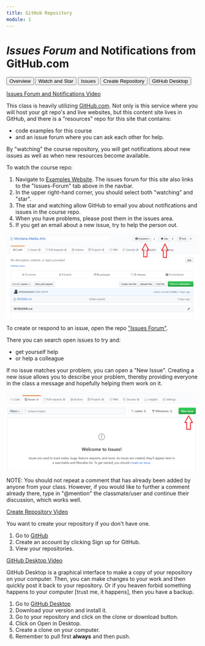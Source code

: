 ```yaml
---
title: GitHub Repository
module: 1
---
```



# _Issues Forum_ and Notifications from GitHub.com

<div class="tab">
  <button class="tablinks active" onclick="openTab(event, 'Overview')">Overview</button>
  <button class="tablinks" onclick="openTab(event, 'Watch')">Watch and Star</button>
  <button class="tablinks" onclick="openTab(event, 'Issues')">Issues</button>
  <button class="tablinks" onclick="openTab(event, 'Create')">Create Repository</button>
  <button class="tablinks" onclick="openTab(event, 'GitHub')">GitHub Desktop</button>
</div>

<div id="Overview" class="tabcontent" style="display:block">

<p><a href="//www.youtube.com/embed/jmwObsKJ3A4" data-lity>Issues Forum and Notifications Video</a></p>

<p>This class is heavily utilizing <a href="https://github.com" target="_new">GitHub.com</a>. Not only is this service where you will host your git repo's and live websites, but this content site lives in GitHub, and there is a "resources" repo for this site that contains:</p>
<ul>
<li>code examples for this course</li>
<li>and an issue forum where you can ask each other for help.</li>
</ul>

</div>


<div id="Watch" class="tabcontent">

<p>By "watching" the course repository, you will get notifications about new issues as well as when new resources become available.</p>

<p>To watch the course repo:</p>
<ol>
    <li>Navigate to <a href="https://github.com/Montana-Media-Arts/120_CreativeCoding1-Fall2020-Samples/" target="_new">Examples Website</a>. The issues forum for this site also links to the "Issues-Forum" tab above in the navbar.</li>
    <li>In the upper right-hand corner, you should select both "watching" and "star".</li>
    <li>The star and watching allow GitHub to email you about notifications and issues in the course repo.</li>
    <li>When you have problems, please post them in the issues area.</li>
    <li>If you get an email about a new issue, try to help the person out.</li>
</ol>

<p><img src="../imgs/watch_star_CC.png" alt="Follow and Star Repositories on GitHub.com" /></p>

</div>

<div id="Issues" class="tabcontent">
<P>To create or respond to an issue, open the repo <a href="https://github.com/Montana-Media-Arts/120_CreativeCoding1-Fall2020-Samples/issues" target="_new">"Issues Forum"</a>.</p>

<p>There you can search open issues to try and:</p>
<ul>
<li>get yourself help</li>
<li>or help a colleague</li>
</ul>

<p>If no issue matches your problem, you can open a "New Issue". Creating a new issue allows you to describe your problem, thereby providing everyone in the class a message and hopefully helping them work on it.</p>

<p><img src="../imgs/new_issue_CC.png" alt="New Issue button" /></p>

<p>NOTE: You should not repeat a comment that has already been added by anyone from your class. However, if you would like to further a comment already there, type in "@mention" the classmate/user and continue their discussion, which works well.</p>

</div>

<div id="Create" class="tabcontent">

<p><a href="//www.youtube.com/embed/FV4j1YkNSlo" data-lity>Create Repository Video</a></p>

<p>You want to create your repository if you don't have one. </p>
<ol>
<li>Go to <a href="https://github.com" target="_new">GitHub</a></li>
<li>Create an account by clicking Sign up for GitHub.</li>
<li>View your repositories.</li>
</ol>
</div>

<div id="GitHub" class="tabcontent">

<p><a href="//www.youtube.com/embed/kNPGX-YDvw8" data-lity>GitHub Desktop Video</a></p>

<p>GitHub Desktop is a graphical interface to make a copy of your repository on your computer.  Then, you can make changes to your work and then quickly post it back to your repository.  Or if you heaven forbid something happens to your computer [trust me, it happens], then you have a backup.</p>

<ol>
<li>Go to <a href="https://desktop.github.com/" target="_new">GitHub Desktop</a></li>
<li>Download your version and install it.</li>
<li>Go to your repository and click on the clone or download button.</li>
<li>Click on Open in Desktop.</li>
<li>Create a clone on your computer.</li>
<li>Remember to pull first <b>always</b> and then push.</li>
</ol>
</div>